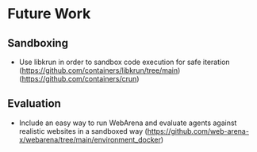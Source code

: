 # Future Work

## Sandboxing
* Use libkrun in order to sandbox code execution for safe iteration (https://github.com/containers/libkrun/tree/main) (https://github.com/containers/crun)

## Evaluation
* Include an easy way to run WebArena and evaluate agents against realistic websites in a sandboxed way (https://github.com/web-arena-x/webarena/tree/main/environment_docker)

